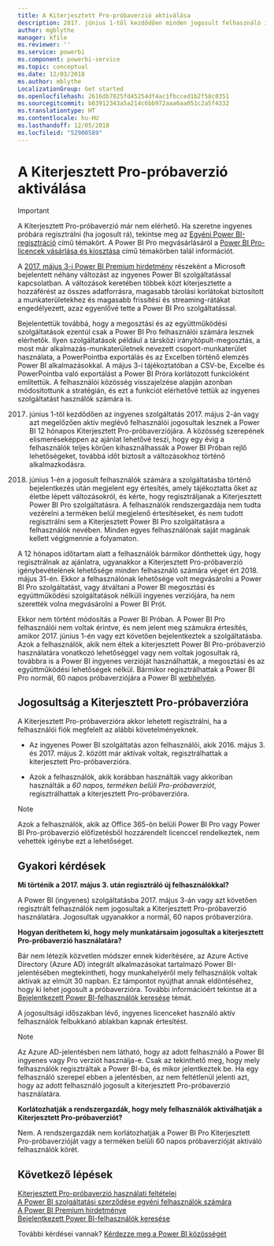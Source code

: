 ```yaml
---
title: A Kiterjesztett Pro-próbaverzió aktiválása
description: 2017. június 1-től kezdődően minden jogosult felhasználó igénybe tudja venni a Power BI szolgáltatás Kiterjesztett Pro-próbaverzióját.
author: mgblythe
manager: kfile
ms.reviewer: ''
ms.service: powerbi
ms.component: powerbi-service
ms.topic: conceptual
ms.date: 12/03/2018
ms.author: mblythe
LocalizationGroup: Get started
ms.openlocfilehash: 2616db7825fd45254df4ac1fbcced1b2f58c8351
ms.sourcegitcommit: b03912343a5a214c6bb972aaa6aa051c2a5f4332
ms.translationtype: HT
ms.contentlocale: hu-HU
ms.lasthandoff: 12/05/2018
ms.locfileid: "52900589"
---
```

# <a name="extended-pro-trial-activation"></a>A Kiterjesztett Pro-próbaverzió aktiválása

> [!IMPORTANT]
> A Kiterjesztett Pro-próbaverzió már nem elérhető. Ha szeretne ingyenes próbára regisztrálni (ha jogosult rá), tekintse meg az [Egyéni Power BI-regisztráció](service-self-service-signup-for-power-bi.md) című témakört. A Power BI Pro megvásárlásáról a [Power BI Pro-licencek vásárlása és kiosztása](service-admin-purchasing-power-bi-pro.md) című témakörben talál információt.

A [2017. május 3-i Power BI Premium hirdetmény](https://powerbi.microsoft.com/blog/microsoft-accelerates-modern-bi-adoption-with-power-bi-premium/) részeként a Microsoft bejelentett néhány változást az ingyenes Power BI szolgáltatással kapcsolatban. A változások keretében többek közt kiterjesztette a hozzáférést az összes adatforrásra, magasabb tárolási korlátokat biztosított a munkaterületekhez és magasabb frissítési és streaming-rátákat engedélyezett, azaz egyenlővé tette a Power BI Pro szolgáltatással.

Bejelentettük továbbá, hogy a megosztási és az együttműködési szolgáltatások ezentúl csak a Power BI Pro felhasználói számára lesznek elérhetők. Ilyen szolgáltatások például a társközi irányítópult-megosztás, a most már alkalmazás-munkaterületnek nevezett csoport-munkaterület használata, a PowerPointba exportálás és az Excelben történő elemzés Power BI alkalmazásokkal. A május 3-i tájékoztatóban a CSV-be, Excelbe és PowerPointba való exportálást a Power BI Próra korlátozott funkcióként említettük. A felhasználói közösség visszajelzése alapján azonban módosítottunk a stratégián, és ezt a funkciót elérhetővé tettük az ingyenes szolgáltatást használók számára is.

2017. június 1-től kezdődően az ingyenes szolgáltatás 2017. május 2-án vagy azt megelőzően aktív meglévő felhasználói jogosultak lesznek a Power BI 12 hónapos Kiterjesztett Pro-próbaverziójára. A közösség szerepének elismeréseképpen az ajánlat lehetővé teszi, hogy egy évig a felhasználók teljes körűen kihasználhassák a Power BI Próban rejlő lehetőségeket, továbbá időt biztosít a változásokhoz történő alkalmazkodásra.

2017. június 1-én a jogosult felhasználók számára a szolgáltatásba történő bejelentkezés után megjelent egy értesítés, amely tájékoztatta őket az életbe lépett változásokról, és kérte, hogy regisztráljanak a Kiterjesztett Power BI Pro szolgáltatásra. A felhasználók rendszergazdája nem tudta vezérelni a terméken belül megjelenő értesítéseket, és nem tudott regisztrálni sem a Kiterjesztett Power BI Pro szolgáltatásra a felhasználók nevében. Minden egyes felhasználónak saját magának kellett végigmennie a folyamaton.

A 12 hónapos időtartam alatt a felhasználók bármikor dönthettek úgy, hogy regisztrálnak az ajánlatra, ugyanakkor a Kiterjesztett Pro-próbaverzió igénybevételének lehetősége minden felhasználó számára véget ért 2018. május 31-én. Ekkor a felhasználónak lehetősége volt megvásárolni a Power BI Pro szolgáltatást, vagy átváltani a Power BI megosztási és együttműködési szolgáltatások nélküli ingyenes verziójára, ha nem szerették volna megvásárolni a Power BI Prót.

Ekkor nem történt módosítás a Power BI Próban. A Power BI Pro felhasználói nem voltak érintve, és nem jelent meg számukra értesítés, amikor 2017. június 1-én vagy ezt követően bejelentkeztek a szolgáltatásba. Azok a felhasználók, akik nem éltek a kiterjesztett Power BI Pro-próbaverzió használatára vonatkozó lehetőséggel vagy nem voltak jogosultak rá, továbbra is a Power BI ingyenes verzióját használhatták, a megosztási és az együttműködési lehetőségek nélkül. Bármikor regisztrálhattak a Power BI Pro normál, 60 napos próbaverziójára a Power BI [webhelyén](https://powerbi.microsoft.com/get-started/).

## <a name="eligibility-for-extended-pro-trial"></a>Jogosultság a Kiterjesztett Pro-próbaverzióra

A Kiterjesztett Pro-próbaverzióra akkor lehetett regisztrálni, ha a felhasználói fiók megfelelt az alábbi követelményeknek.

* Az ingyenes Power BI szolgáltatás azon felhasználói, akik 2016. május 3. és 2017. május 2. között már aktívak voltak, regisztrálhattak a kiterjesztett Pro-próbaverzióra.

* Azok a felhasználók, akik korábban használták vagy akkoriban használták a *60 napos, terméken belüli Pro-próbaverziót*, regisztrálhattak a kiterjesztett Pro-próbaverzióra.

> [!NOTE]
> Azok a felhasználók, akik az Office 365-ön belüli Power BI Pro vagy Power BI Pro-próbaverzió előfizetésből hozzárendelt licenccel rendelkeztek, nem vehették igénybe ezt a lehetőséget.

## <a name="frequently-asked-questions"></a>Gyakori kérdések

**Mi történik a 2017. május 3. után regisztráló új felhasználókkal?**

A Power BI (ingyenes) szolgáltatásba 2017. május 3-án vagy azt követően regisztrált felhasználók nem jogosultak a Kiterjesztett Pro-próbaverzió használatára. Jogosultak ugyanakkor a normál, 60 napos próbaverzióra.

**Hogyan deríthetem ki, hogy mely munkatársaim jogosultak a kiterjesztett Pro-próbaverzió használatára?**

Bár nem létezik közvetlen módszer ennek kiderítésére, az Azure Active Directory (Azure AD) integrált alkalmazásokat tartalmazó Power BI-jelentésében megtekintheti, hogy munkahelyéről mely felhasználók voltak aktívak az elmúlt 30 napban. Ez támpontot nyújthat annak eldöntéséhez, hogy ki lehet jogosult a próbaverzióra. További információért tekintse át a [Bejelentkezett Power BI-felhasználók keresése](service-admin-access-usage.md) témát.

A jogosultsági időszakban lévő, ingyenes licenceket használó aktív felhasználók felbukkanó ablakban kapnak értesítést.

> [!NOTE]
> Az Azure AD-jelentésben nem látható, hogy az adott felhasználó a Power BI ingyenes vagy Pro verziót használja-e. Csak az tekinthető meg, hogy mely felhasználók regisztráltak a Power BI-ba, és mikor jelentkeztek be. Ha egy felhasználó szerepel ebben a jelentésben, az nem feltétlenül jelenti azt, hogy az adott felhasználó jogosult a kiterjesztett Pro-próbaverzió használatára.

**Korlátozhatják a rendszergazdák, hogy mely felhasználók aktiválhatják a Kiterjesztett Pro-próbaverziót?**

Nem. A rendszergazdák nem korlátozhatják a Power BI Pro Kiterjesztett Pro-próbaverzióját vagy a terméken belüli 60 napos próbaverzióját aktiváló felhasználók körét.

## <a name="next-steps"></a>Következő lépések

[Kiterjesztett Pro-próbaverzió használati feltételei](https://aka.ms/power-bi-trial)  
[A Power BI szolgáltatási szerződése egyéni felhasználók számára](https://powerbi.microsoft.com/terms-of-service/)  
[A Power BI Premium hirdetménye](https://aka.ms/pbipremium-announcement)  
[Bejelentkezett Power BI-felhasználók keresése](service-admin-access-usage.md)

További kérdései vannak? [Kérdezze meg a Power BI közösségét](https://community.powerbi.com/)